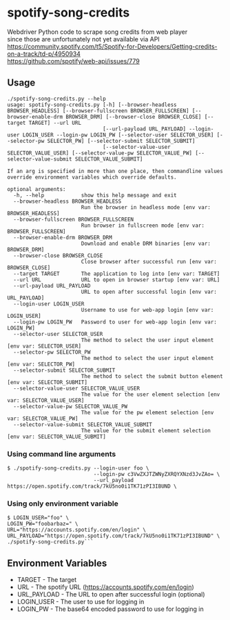 # spotify-song-credits
Webdriver Python code to scrape song credits from web player  
since those are unfortunately not yet available via API  
https://community.spotify.com/t5/Spotify-for-Developers/Getting-credits-on-a-track/td-p/4950934  
https://github.com/spotify/web-api/issues/779

## Usage
```
./spotify-song-credits.py --help
usage: spotify-song-credits.py [-h] [--browser-headless BROWSER_HEADLESS] [--browser-fullscreen BROWSER_FULLSCREEN] [--browser-enable-drm BROWSER_DRM] [--browser-close BROWSER_CLOSE] [--target TARGET] --url URL
                               [--url-payload URL_PAYLOAD] --login-user LOGIN_USER --login-pw LOGIN_PW [--selector-user SELECTOR_USER] [--selector-pw SELECTOR_PW] [--selector-submit SELECTOR_SUBMIT]
                               [--selector-value-user SELECTOR_VALUE_USER] [--selector-value-pw SELECTOR_VALUE_PW] [--selector-value-submit SELECTOR_VALUE_SUBMIT]

If an arg is specified in more than one place, then commandline values override environment variables which override defaults.

optional arguments:
  -h, --help            show this help message and exit
  --browser-headless BROWSER_HEADLESS
                        Run the browser in headless mode [env var: BROWSER_HEADLESS]
  --browser-fullscreen BROWSER_FULLSCREEN
                        Run browser in fullscreen mode [env var: BROWSER_FULLSCREEN]
  --browser-enable-drm BROWSER_DRM
                        Download and enable DRM binaries [env var: BROWSER_DRM]
  --browser-close BROWSER_CLOSE
                        Close browser after successful run [env var: BROWSER_CLOSE]
  --target TARGET       The application to log into [env var: TARGET]
  --url URL             URL to open in browser startup [env var: URL]
  --url-payload URL_PAYLOAD
                        URL to open after successful login [env var: URL_PAYLOAD]
  --login-user LOGIN_USER
                        Username to use for web-app login [env var: LOGIN_USER]
  --login-pw LOGIN_PW   Password to user for web-app login [env var: LOGIN_PW]
  --selector-user SELECTOR_USER
                        The method to select the user input element [env var: SELECTOR_USER]
  --selector-pw SELECTOR_PW
                        The method to select the user input element [env var: SELECTOR_PW]
  --selector-submit SELECTOR_SUBMIT
                        The method to select the submit button element [env var: SELECTOR_SUBMIT]
  --selector-value-user SELECTOR_VALUE_USER
                        The value for the user element selection [env var: SELECTOR_VALUE_USER]
  --selector-value-pw SELECTOR_VALUE_PW
                        The value for the pw element selection [env var: SELECTOR_VALUE_PW]
  --selector-value-submit SELECTOR_VALUE_SUBMIT
                        The value for the submit element selection [env var: SELECTOR_VALUE_SUBMIT]
```
### Using command line arguments
```
$ ./spotify-song-credits.py --login-user foo \
                            --login-pw c3VwZXJTZWNyZXRQYXNzd3JvZAo= \
                            --url_payload https://open.spotify.com/track/7kU5no0i1TK71zPI3IBUND \

```
### Using only environment variable
```
$ LOGIN_USER="foo" \
LOGIN_PW="foobarbaz=" \
URL="https://accounts.spotify.com/en/login" \
URL_PAYLOAD="https://open.spotify.com/track/7kU5no0i1TK71zPI3IBUND" \
./spotify-song-credits.py```
```

## Environment Variables
- TARGET - The target
- URL - The spotify URL (https://accounts.spotify.com/en/login)
- URL_PAYLOAD - The URL to open after successful login (optional)
- LOGIN_USER - The user to use for logging in
- LOGIN_PW - The base64 encoded password to use for logging in
